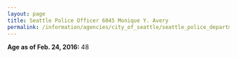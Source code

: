 ```yaml
---
layout: page
title: Seattle Police Officer 6045 Monique Y. Avery
permalink: /information/agencies/city_of_seattle/seattle_police_department/copbook/6045/
---
```


**Age as of Feb. 24, 2016:** 48

